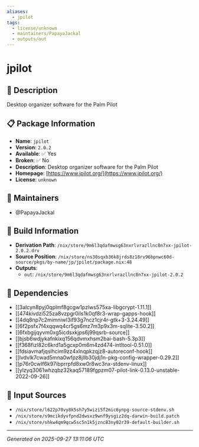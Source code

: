 ```yaml
---
aliases:
  - jpilot
tags:
  - license/unknown
  - maintainers/PapayaJackal
  - outputs/out
---
```


# jpilot

## 📝 Description

Desktop organizer software for the Palm Pilot

## 📋 Package Information

- **Name**: `jpilot`
- **Version**: `2.0.2`
- **Available**: ✅ Yes
- **Broken**: ✅ No
- **Description**: Desktop organizer software for the Palm Pilot
- **Homepage**: [https://www.jpilot.org/](https://www.jpilot.org/)
- **License**: `unknown`
## 👥 Maintainers

- @PapayaJackal


## 🔧 Build Information

- **Derivation Path**: `/nix/store/9m6l3qdafmwsg63nxrlvrazllnc8n7xx-jpilot-2.0.2.drv`
- **Source Position**: `/nix/store/ns30sqxb36k8jrds8z18rv96bpnwc60d-source/pkgs/by-name/jp/jpilot/package.nix:48`
- **Outputs**:
  - `out`:  `/nix/store/9m6l3qdafmwsg63nxrlvrazllnc8n7xx-jpilot-2.0.2`

## 🔗 Dependencies

- [[3alcyn8pyj0qplmf8gcgw1pzlws575xa-libgcrypt-1.11.1]]
- [[474kivdzi525za8vzpgr0ils1k0qf8r3-wrap-gapps-hook]]
- [[4dq8np7c2mimniwl3if93g7ncz1cjr4r-gtk+3-3.24.49]]
- [[6f2psfx7f4xqqwq4cr5gs6mz7m3p9x3m-sqlite-3.50.2]]
- [[6fxbgijqyvm0xg5icdsxkjps6j99qsrb-source]]
- [[bjsb6wdjykafnkixq156qdvmxhsm2bai-bash-5.3p3]]
- [[f368fizl82c6krd1a5gcxp0m6m4zd474-intltool-0.51.0]]
- [[fdsiavmafjqslhcim9zz4xlnqpkzqjz8-autoreconf-hook]]
- [[lvdvlk7cwad5mna0wfpz8jllb30jdj1n-pkg-config-wrapper-0.29.2]]
- [[p76r0cwlf6k97ibprrpfd8xw0r8wc3nx-stdenv-linux]]
- [[ylzyq3061whzqbz32kaq57189fgpzm07-pilot-link-0.13.0-unstable-2022-09-26]]

## 📁 Input Sources

- `/nix/store/l622p70vy8k5sh7y5wizi5f2mic6ynpg-source-stdenv.sh`
- `/nix/store/s9mcikdyvfpnd2dwsxz9wnf9ysgiz2dq-darwin-build.patch`
- `/nix/store/shkw4qm9qcw5sc5n1k5jznc83ny02r39-default-builder.sh`

---
*Generated on 2025-09-27 13:11:06 UTC*
